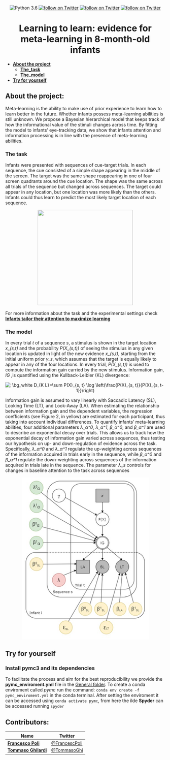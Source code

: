  
<p align="center">
  <img src="https://img.shields.io/badge/python-3.6-green.svg"
              alt="Python 3.6">
  <a href="the url to paper">
          <img src="https://img.shields.io/badge/Doi-the actual doi-blue.svg"
              alt="follow on Twitter"></a>
  <a href="https://twitter.com/intent/follow?screen_name=francescpoli">
          <img src="https://img.shields.io/twitter/follow/francescpoli?style=social&logo=twitter"
              alt="follow on Twitter"></a>
  <a href="https://twitter.com/intent/follow?screen_name=tommasoghi">
          <img src="https://img.shields.io/twitter/follow/tommasoghi?style=social&logo=twitter"
              alt="follow on Twitter"></a>
</p>
   
      
<h1 align="center">Learning to learn: evidence for meta-learning in 8-month-old infants</h1>




- **[About the project](#about-the-project)**<br>
  - **[The_task](#the-task)**<br>
  - **[The_model](#the-model)**<br>
- **[Try for yourself](#try-for-yourself )**<br>


## About the project:
Meta-learning is the ability to make use of prior experience to learn how to learn better in the future. Whether infants possess meta-learning abilities is still unknown. We propose a Bayesian hierarchical model that keeps track of how the informational value of the stimuli changes across time. By fitting the model to infants’ eye-tracking data, we show that infants attention and information processing is in line with the presence of meta-learning abilities.


### The task

Infants were presented with sequences of cue-target trials. In each sequence, the cue consisted of a simple shape appearing in the middle of the screen. The target was the same shape reappearing in one of four screen quadrants around the cue location. The shape was the same across all trials of the sequence but changed across sequences. The target could appear in any location, but one location was more likely than the others. Infants could thus learn to predict the most likely target location of each sequence.

<p align="center">
  <img src="https://www.science.org/cms/10.1126/sciadv.abb5053/asset/07688eb0-7eb8-4560-ae8c-b60b72e79a1e/assets/graphic/abb5053-f1.jpeg" width="300" height="300" />
</p>

For more information about the task and the experimental settings check __[Infants tailor their attention to maximize learning](https://www.science.org/doi/10.1126/sciadv.abb5053)__


### The model

In every trial *t* of a sequence *s*, a stimulus is shown in the target location *x_(s,t)* and the probability *P(X_(s,t))*  of seeing the stimulus in any given location is updated in light of the new evidence *x_(s,t)*, starting from the initial uniform prior *γ_s*, which assumes that the target is equally likely to appear in any of the four locations. In every trial, *P(X_(s,t))* is used to compute the information gain carried by the new stimulus. Information gain, *IG* ,is quantified using the Kullback-Leibler (KL) divergence: 

<p align="center">
 <img src="https://latex.codecogs.com/gif.image?\dpi{100}&space;\bg_white&space;D_{K&space;L}=\sum&space;P(X)_{s,&space;t}&space;\log&space;\left(\frac{P(X)_{s,&space;t}}{P(X)_{s,&space;t-1}}\right)" title="\bg_white D_{K L}=\sum P(X)_{s, t} \log \left(\frac{P(X)_{s, t}}{P(X)_{s, t-1}}\right)" />
</p>

Information gain is assumed to vary linearly with Saccadic Latency (SL), Looking Time (LT), and Look-Away (LA). When estimating the relationship between information gain and the dependent variables, the regression coefficients (see Figure 2, in yellow) are estimated for each participant, thus taking into account individual differences. To quantify infants’ meta-learning abilities, four additional parameters *λ_α^0*, *λ_α^1*, *β_α^0*, and *β_α^1* are used to describe an exponential decay over trials. This allows us to track how the exponential decay of information gain varied across sequences, thus testing our hypothesis on up- and down-regulation of evidence   across the task. Specifically, *λ_α^0* and *λ_α^1* regulate the up-weighting across sequences of the information acquired in trials early in the sequence, while *β_α^0* and *β_α^1* regulate the down-weighting across sequences of the information acquired in trials late in the sequence. The parameter *λ_s* controls for changes in baseline attention to the task across sequences

<p align="center">
  <img src="https://github.com/TommasoGhilardi/LearningToLearn/blob/main/model.jpg" width="400" />
</p>



## Try for yourself 

### Install pymc3 and its dependencies
To facilitate the process and aim for the best reproducibility we provide the **pymc_enviroment.yml** file in the [General folder](https://github.com/TommasoGhilardi/LearningToLearn/tree/main/General). To create a conda enviroment called *pymc* run the command:  ```conda env create -f pymc_enviroment.yml``` in the conda terminal.
After setting the enviroment it can be accessed using ```conda activate pymc```, from here the ilde **Spyder** can be accessed running ```spyder```


## Contributors:

|Name     |  Twitter  | 
|---------|-----------------|
|__[Francesco Poli](https://francescopoli.weebly.com/)__| [@FrancescPoli](https://twitter.com/francescpoli) |
|__[Tommaso Ghilardi](tommasoghilardi.github.io/])__ | [@TommasoGhi](https://twitter.com/tommasoghi) |

